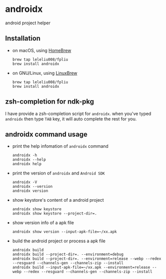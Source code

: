 # androidx
android project helper

## Installation
*   on macOS, using [HomeBrew](http://blog.fpliu.com/it/os/macOS/software/HomeBrew)
        
        brew tap leleliu008/fpliu 
        brew install androidx
        
*   on GNU/Linux, using [LinuxBrew](http://blog.fpliu.com/it/software/LinuxBrew)
        
        brew tap leleliu008/fpliu
        brew install androidx
        
## zsh-completion for ndk-pkg
I have provide a zsh-completion script for `androidx`. when you've typed `androidx` then type `TAB` key, it will auto complete the rest for you.

## androidx command usage
*   print the help infomation of `androidx` command
        
        androidx -h
        androidx --help
        androidx help
        
*   print the version of `androidx` and `Android SDK`
        
        androidx -V
        androidx --version
        androidx version
        
*   show keystore's content of a android project
        
        androidx show keystore
        androidx show keystore --project-dir=.
        
*   show version info of a apk file
        
        androidx show version --input-apk-file=~/xx.apk
        
*   build the android project or process a apk file
        
        androidx build
        androidx build --project-dir=. --environment=debug
        androidx build --project-dir=. --environment=release --webp --redex --resguard --channels-gen --channels-zip --install
        androidx build --input-apk-file=~/xx.apk --environment=release --webp --redex --resguard --channels-gen --channels-zip --install
        

